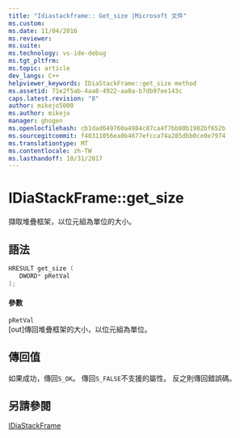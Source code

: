 ```yaml
---
title: "Idiastackframe:: Get_size |Microsoft 文件"
ms.custom: 
ms.date: 11/04/2016
ms.reviewer: 
ms.suite: 
ms.technology: vs-ide-debug
ms.tgt_pltfrm: 
ms.topic: article
dev_langs: C++
helpviewer_keywords: IDiaStackFrame::get_size method
ms.assetid: 71e2f5ab-4aa8-4922-aa8a-b7db97ee143c
caps.latest.revision: "8"
author: mikejo5000
ms.author: mikejo
manager: ghogen
ms.openlocfilehash: cb1dad649760a4984c87ca4f7bb80b1902bf652b
ms.sourcegitcommit: f40311056ea0b4677efcca74a285dbb0ce0e7974
ms.translationtype: MT
ms.contentlocale: zh-TW
ms.lasthandoff: 10/31/2017
---
```

# <a name="idiastackframegetsize"></a>IDiaStackFrame::get_size
擷取堆疊框架，以位元組為單位的大小。  
  
## <a name="syntax"></a>語法  
  
```C++  
HRESULT get_size (   
   DWORD* pRetVal  
);  
```  
  
#### <a name="parameters"></a>參數  
 `pRetVal`  
 [out]傳回堆疊框架的大小，以位元組為單位。  
  
## <a name="return-value"></a>傳回值  
 如果成功，傳回`S_OK`。 傳回`S_FALSE`不支援的屬性。 反之則傳回錯誤碼。  
  
## <a name="see-also"></a>另請參閱  
 [IDiaStackFrame](../../debugger/debug-interface-access/idiastackframe.md)